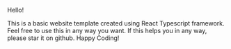 Hello!

This is a basic website template created using React Typescript framework. Feel free to use this in any way you want. If this helps you in any way, please star it on github. Happy Coding!
